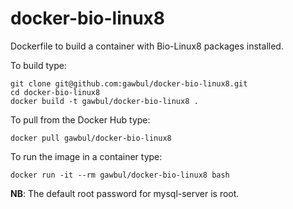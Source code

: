 docker-bio-linux8
=================

Dockerfile to build a container with Bio-Linux8 packages installed.

To build type:

```
git clone git@github.com:gawbul/docker-bio-linux8.git
cd docker-bio-linux8
docker build -t gawbul/docker-bio-linux8 .
```

To pull from the Docker Hub type:

```
docker pull gawbul/docker-bio-linux8
```

To run the image in a container type:

```
docker run -it --rm gawbul/docker-bio-linux8 bash
```

**NB**: The default root password for mysql-server is root.
